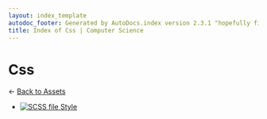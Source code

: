 ```yaml
---
layout: index_template
autodoc_footer: Generated by AutoDocs.index version 2.3.1 "hopefully fix indexes" ⓒ Starwort, 2020
title: Index of Css | Computer Science
---
```


# **Css**

← [Back to Assets](..)

- [![SCSS file](https://img.icons8.com/windows/512/03dac6/css.png) Style](./style.scss)
